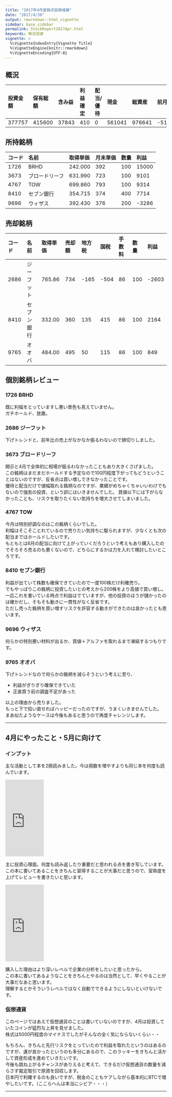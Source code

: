```yaml
---
title: "2017年4月度株式投資成績"
date: "2017/4/30"
output: rmarkdown::html_vignette
sidebar: base_sidebar
permalink: StockReport2017Apr.html
keywords: 株式投資
vignette: >
  %\VignetteIndexEntry{Vignette Title}
  %\VignetteEngine{knitr::rmarkdown}
  %\VignetteEncoding{UTF-8}
---
```


## 概況





|投資金額 |保有総額 |含み益 |利益確定 |配当/優待 |現金   |総資産 |前月比 |
|:--------|:--------|:------|:--------|:---------|:------|:------|:------|
|377757   |415600   |37843  |410      |0         |561041 |976641 |-5190  |

## 所持銘柄


|コード |名前           |取得単価 |月末単価 |数量 |利益  |
|:------|:--------------|:--------|:--------|:----|:-----|
|1726   |BRHD           |242.000  |392      |100  |15000 |
|3673   |ブロードリーフ |631.990  |723      |100  |9101  |
|4767   |TOW            |699.860  |793      |100  |9314  |
|8410   |セブン銀行     |354.715  |374      |400  |7714  |
|9696   |ウィザス       |392.430  |376      |200  |-3286 |

## 売却銘柄


|コード |名前       |取得単価 |売却額 |地方税 |国税 |手数料 |数量 |利益  |
|:------|:----------|:--------|:------|:------|:----|:------|:----|:-----|
|2686   |ジーフット |765.86   |734    |-165   |-504 |86     |100  |-2603 |
|8410   |セブン銀行 |332.00   |360    |135    |415  |86     |100  |2164  |
|9765   |オオバ     |484.00   |495    |50     |115  |86     |100  |849   |

## 個別銘柄レビュー

### 1726 BRHD
既に利幅をとっていますし悪い景色も見えていません。  
ガチホールド、放置。

### 2686 ジーフット
下げトレンドと、前年比の売上がなかなか振るわないので損切りしました。  

### 3673 ブロードリーフ
開示と4月で全体的に相場が振るわなかったこともあり大きくさげました。  
この銘柄はまだまだホールドする予定なので100円程度下がってもどうということはないのですが、反省点は買い増しできなかったことです。  
優待と配当だけで値幅取れる銘柄なのですが、業績がめちゃくちゃいいわけでもないので強気の投資、という訳にはいきませんでした。 
買値以下には下がらなかったことも、リスクを取りたくない気持ちを増大させてしまいました。

### 4767 TOW
今月は特別好調なのはこの銘柄くらいでした。  
利幅はそこそことれているので売りたい気持ちに駆られますが、少なくとも次の配当まではホールドしたいです。  
もともとは6月の配当に向けて上がっていくだろうという考えもあり購入したのでそろそろ売るのも悪くないので、どちらにするかは力を入れて検討したいところです。  

### 8410 セブン銀行
利益が出ていて株数も確保できていたので一度100株だけ利確売り。  
でもやっぱりこの銘柄に投資したいとの考えから200株をより高値で買い増し。  
一応これを書いている時点で利益はでていますが、他の投資のほうが儲かったのは確かだし、そもそも動きに一貫性がなく反省です。  
ただし売った銘柄を買い増すリスクを許容する動きができたのは良かったとも思います。  

### 9696 ウィザス
何らかの特別悪い材料が出るか、買値＋アルファを取れるまで凍結するつもりです。

### 9765 オオバ
下げトレンドなので何らかの銘柄を減らそうという考えに至り、

- 利益がぎりぎり確保できていた
- 正直買う前の調査不足があった

以上の理由から売りました。  
もっと下で拾い直せればハッピーだったのですが、うまくいきませんでした。  
まあ似たようなケースは今後もあると思うので再度チャレンジします。  

--- 

## 4月にやったこと・5月に向けて

### インプット

主な活動として本を2冊読みました。今は冊数を増やすよりも同じ本を何度も読んでいます。

<iframe style="width:120px;height:240px;" marginwidth="0" marginheight="0" scrolling="no" frameborder="0" src="https://rcm-fe.amazon-adsystem.com/e/cm?ref=qf_sp_asin_til&t=2323k-22&m=amazon&o=9&p=8&l=as1&IS1=1&detail=1&asins=4939103579&linkId=5bb9c387ef62d2771aec837778507257&bc1=000000&lt1=_blank&fc1=333333&lc1=0066c0&bg1=ffffff&f=ifr">
    </iframe>

主に投資心理面。何度も読み返したり重要だと思われる点を書き写しています。  
この本に書いてあることをきちんと習得することが大事だと思うので、習熟度を上げてレビューを書きたいと思います。
    
<iframe style="width:120px;height:240px;" marginwidth="0" marginheight="0" scrolling="no" frameborder="0" src="https://rcm-fe.amazon-adsystem.com/e/cm?ref=qf_sp_asin_til&t=2323k-22&m=amazon&o=9&p=8&l=as1&IS1=1&detail=1&asins=4478100713&linkId=0ef02d730ed5973af35dc24aef75fab8&bc1=000000&lt1=_blank&fc1=333333&lc1=0066c0&bg1=ffffff&f=ifr">
    </iframe>

購入した理由はより深いレベルで企業の分析をしたいと思ったから。  
この本に書いてあるようなことをきちんとやるのは当然として、早くやることが大事だなあと思います。  
理解するとかそういうレベルではなく自動でできるようにしないといけないです。

### 仮想通貨
このページではあえて仮想通貨のことは書いていないのですが、4月は投資していたコインが猛烈な上昇を見せました。  
株式は5000円程度のマイナスでしたがそんなの全く気にならないくらい・・

もちろん、きちんと先行リスクをとっていたので利益を取れたというのはあるのですが、運が良かったというのも多分にあるので、このラッキーをきちんと活かして資産形成を進めていきたいです。  
今後も跳ね上がるチャンスがありえると考えて、できるだけ仮想通貨の数量を減らさず裁定取引で原資を回収します。  
日本円で利確するのも良いですが、税金のこともケアしながら基本的にBTCで増やしたいです。（ここらへんは本当にシビア・・・）

---
